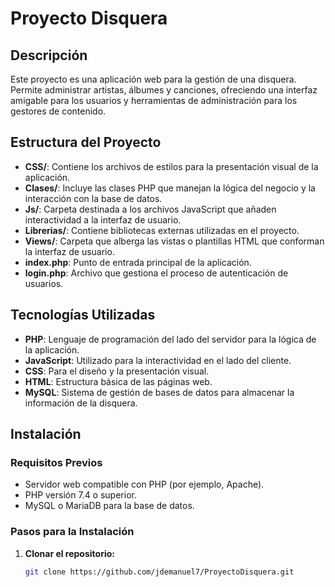 # Proyecto Disquera

## Descripción
Este proyecto es una aplicación web para la gestión de una disquera. Permite administrar artistas, álbumes y canciones, ofreciendo una interfaz amigable para los usuarios y herramientas de administración para los gestores de contenido.

## Estructura del Proyecto
- **CSS/**: Contiene los archivos de estilos para la presentación visual de la aplicación.
- **Clases/**: Incluye las clases PHP que manejan la lógica del negocio y la interacción con la base de datos.
- **Js/**: Carpeta destinada a los archivos JavaScript que añaden interactividad a la interfaz de usuario.
- **Librerias/**: Contiene bibliotecas externas utilizadas en el proyecto.
- **Views/**: Carpeta que alberga las vistas o plantillas HTML que conforman la interfaz de usuario.
- **index.php**: Punto de entrada principal de la aplicación.
- **login.php**: Archivo que gestiona el proceso de autenticación de usuarios.

## Tecnologías Utilizadas
- **PHP**: Lenguaje de programación del lado del servidor para la lógica de la aplicación.
- **JavaScript**: Utilizado para la interactividad en el lado del cliente.
- **CSS**: Para el diseño y la presentación visual.
- **HTML**: Estructura básica de las páginas web.
- **MySQL**: Sistema de gestión de bases de datos para almacenar la información de la disquera.

## Instalación

### Requisitos Previos
- Servidor web compatible con PHP (por ejemplo, Apache).
- PHP versión 7.4 o superior.
- MySQL o MariaDB para la base de datos.

### Pasos para la Instalación
1. **Clonar el repositorio:**
   ```bash
   git clone https://github.com/jdemanuel7/ProyectoDisquera.git
